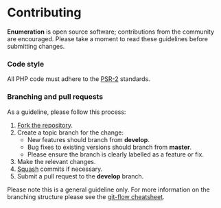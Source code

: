 # Contributing

**Enumeration** is open source software; contributions from the community are
encouraged. Please take a moment to read these guidelines before submitting
changes.

### Code style

All PHP code must adhere to the [PSR-2] standards.

### Branching and pull requests

As a guideline, please follow this process:

 1. [Fork the repository].
 2. Create a topic branch for the change:
    - New features should branch from **develop**.
    - Bug fixes to existing versions should branch from **master**.
    - Please ensure the branch is clearly labelled as a feature or fix.
 3. Make the relevant changes.
 4. [Squash] commits if necessary.
 4. Submit a pull request to the **develop** branch.

Please note this is a general guideline only. For more information on the
branching structure please see the [git-flow cheatsheet].

<!-- References -->

[Fork the repository]: https://help.github.com/articles/fork-a-repo
[git-flow cheatsheet]: http://danielkummer.github.com/git-flow-cheatsheet/
[PSR-2]: https://github.com/php-fig/fig-standards/blob/master/accepted/PSR-2-coding-style-guide.md
[Squash]: http://git-scm.com/book/en/Git-Tools-Rewriting-History#Changing-Multiple-Commit-Messages

